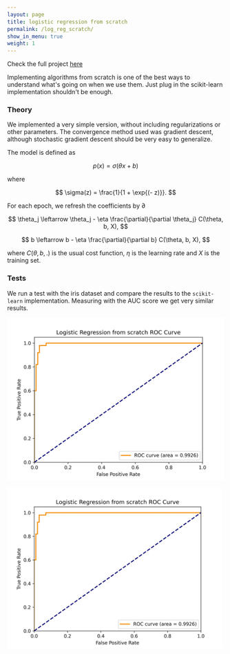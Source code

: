 ```yaml
---
layout: page
title: logistic regression from scratch
permalink: /log_reg_scratch/
show_in_menu: true
weight: 1
---
```


Check the full project [here](https://github.com/OriolFernandezPena/LogisticRegressionFromScratch)

Implementing algorithms from scratch is one of the best ways to understand what's going on when we use them. Just plug in the scikit-learn implementation shouldn't be enough.

### Theory

We implemented a very simple version, without including regularizations or other parameters. The convergence method used was gradient descent, although stochastic gradient descent should be very easy to generalize.

The model is defined as

$$
p(x) = \sigma(\theta x + b)
$$

where

$$
\sigma(z) = \frac{1}{1 + \exp{(- z)}}.
$$

For each epoch, we refresh the coefficients by $\partial$

$$
\theta_j \leftarrow \theta_j - \eta \frac{\partial}{\partial \theta_j} C(\theta, b, X),
$$


$$
b \leftarrow b - \eta \frac{\partial}{\partial b} C(\theta, b, X),
$$

where $C(\theta, b, .)$ is the usual cost function, $\eta$ is the learning rate and $X$ is the training set.

### Tests

We run a test with the iris dataset and compare the results to the `scikit-learn` implementation. Measuring with the AUC score we get very similar results.

![Alt text](/images/CustomLogReg_ROC.jpg)


<img src="/images/CustomLogReg_ROC.jpg" alt="ROC Curve" width="500"/>